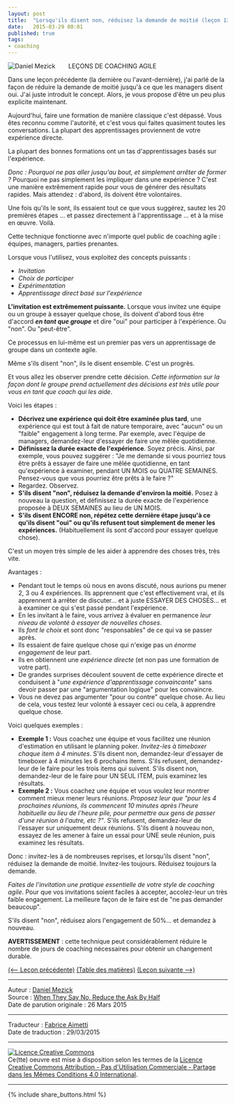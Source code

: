 ```yaml
---
layout: post
title:  "Lorsqu'ils disent non, réduisez la demande de moitié (leçon 13)"
date:   2015-03-29 00:01
published: true
tags:
- coaching
---
```


<div align="left" style="float:left; padding-right:30px" >
  <img title="Daniel Mezick" src="{{ site.url }}assets/daniel_mezick/daniel-mezick-004.png" />
</div>
LEÇONS DE COACHING AGILE

Dans une leçon précédente (la dernière ou l'avant-dernière), j'ai parlé de la façon de réduire la demande de moitié jusqu'à ce que les managers disent oui. J'ai juste introduit le concept. Alors, je vous propose d'être un peu plus explicite maintenant.

Aujourd'hui, faire une formation de manière classique c'est dépassé. Vous êtes reconnu comme l'autorité, et c'est vous qui faites quasiment toutes les conversations. La plupart des apprentissages proviennent de votre expérience directe.

La plupart des bonnes formations ont un tas d'apprentissages basés sur l'expérience.

_Donc : Pourquoi ne pas aller jusqu'au bout, et simplement arrêter de former ?_ Pourquoi ne pas simplement les impliquer dans une expérience ? C'est une manière extrêmement rapide pour vous de générer des résultats rapides. Mais attendez : d'abord, ils doivent être volontaires.

Une fois qu'ils le sont, ils essaient tout ce que vous suggérez, sautez les 20 premières étapes ... et passez directement à l'apprentissage ... et à la mise en œuvre. Voilà.

Cette technique fonctionne avec n'importe quel public de coaching agile : équipes, managers, parties prenantes.

Lorsque vous l'utilisez, vous exploitez des concepts puissants :

* _Invitation_
* _Choix de participer_
* _Expérimentation_
* _Apprentissage direct basé sur l'expérience_


**L'invitation est extrêmement puissante.** Lorsque vous invitez une équipe ou un groupe à essayer quelque chose, ils doivent d'abord tous être d'accord _**en tant que groupe**_ et dire "oui" pour participer à l'expérience. Ou "non". Ou "peut-être".

Ce processus en lui-même est un premier pas vers un apprentissage de groupe dans un contexte agile.

Même s'ils disent "non", ils le disent ensemble. C'est un progrès.

Et vous allez les observer prendre cette décision. _Cette information sur la façon dont le groupe prend actuellement des décisions est très utile pour vous en tant que coach qui les aide_.

Voici les étapes :

* **Décrivez une expérience qui doit être examinée plus tard**, une expérience qui est tout à fait de nature temporaire, avec "aucun" ou un "faible" engagement à long terme. Par exemple, avec l'équipe de managers, demandez-leur d'essayer de faire une mêlée quotidienne.
* **Définissez la durée exacte de l'expérience**. Soyez précis. Ainsi, par exemple, vous pouvez suggérer : "Je me demande si vous pourriez tous être prêts à essayer de faire une mêlée quotidienne, en tant qu'expérience à examiner, pendant UN MOIS ou QUATRE SEMAINES. Pensez-vous que vous pourriez être prêts à le faire ?"
* Regardez. Observez.
* **S'ils disent "non", réduisez la demande d'environ la moitié.** Posez à nouveau la question, et définissez la durée exacte de l'expérience proposée à DEUX SEMAINES au lieu de UN MOIS.
* **S'ils disent ENCORE non, répétez cette dernière étape jusqu'à ce qu'ils disent "oui" ou qu'ils refusent tout simplement de mener les expériences.** (Habituellement ils sont d'accord pour essayer quelque chose).


C'est un moyen très simple de les aider à apprendre des choses très, très vite.

Avantages :

* Pendant tout le temps où nous en avons discuté, nous aurions pu mener 2, 3 ou 4 expériences. Ils apprennent que c'est effectivement vrai, et ils apprennent à arrêter de discuter... et à juste ESSAYER DES CHOSES... et à examiner ce qui s'est passé pendant l'expérience.
* En les invitant à le faire, vous arrivez à évaluer en permanence _leur niveau de volonté à essayer de nouvelles choses_.
* Ils _font le choix_ et sont donc "responsables" de ce qui va se passer après.
* Ils essaient de faire quelque chose qui n'exige pas un _énorme engagement_ de leur part.
* Ils en obtiennent une _expérience directe_ (et non pas une formation de votre part).
* De grandes surprises découlent souvent de cette expérience directe et conduisent à "_une expérience d'apprentissage convaincante_" sans devoir passer par une "argumentation logique" pour les convaincre.
* Vous ne devez pas argumenter "pour ou contre" quelque chose. Au lieu de cela, vous testez leur volonté à essayer ceci ou cela, à apprendre quelque chose.

Voici quelques exemples :

* **Exemple 1 :** Vous coachez une équipe et vous facilitez une réunion d'estimation en utilisant le planning poker. _Invitez-les à timeboxer chaque item à 4 minutes_. S'ils disent non, demandez-leur d'essayer de timeboxer à 4 minutes les 6 prochains items. S'ils refusent, demandez-leur de le faire pour les trois items qui suivent. S'ils disent non, demandez-leur de le faire pour UN SEUL ITEM, puis examinez les résultats.
* **Exemple 2 :** Vous coachez une équipe et vous voulez leur montrer comment mieux mener leurs réunions. _Proposez leur que "pour les 4 prochaines réunions, ils commencent 10 minutes après l'heure habituelle au lieu de l'heure pile, pour permettre aux gens de passer d'une réunion à l'autre, etc ?"_. S'ils refusent, demandez-leur de l'essayer sur uniquement deux réunions. S'ils disent à nouveau non, essayez de les amener à faire un essai pour UNE seule réunion, puis examinez les résultats.


Donc : invitez-les à de nombreuses reprises, et lorsqu'ils disent "non", réduisez la demande de moitié. Invitez-les toujours. Réduisez toujours la demande.

_Faites de l'invitation une pratique essentielle de votre style de coaching agile_. Pour que vos invitations soient faciles à accepter, accolez-leur un très faible engagement. La meilleure façon de le faire est de "ne pas demander beaucoup".

S'ils disent "non", réduisez alors l'engagement de 50%... et demandez à nouveau.

**AVERTISSEMENT** : cette technique peut considérablement réduire le nombre de jours de coaching nécessaires pour obtenir un changement durable.

[(<-- Leçon précédente)](http://www.les-traducteurs-agiles.org/2015/03/20/je-veux-ecrire-l-histoire-lecon-12.html) [(Table des matières)](http://www.les-traducteurs-agiles.org/2015/02/15/lecons-de-coaching.html) [(Leçon suivante -->)](http://www.les-traducteurs-agiles.org/2017/05/03/l-engagement-est-tout-lecon-14.html)  

---
Auteur : [Daniel Mezick](https://twitter.com/danielmezick)  
Source : [When They Say No, Reduce the Ask By Half](http://newtechusa.net/agile/when-they-say-no-reduce-the-ask-by-half/)  
Date de parution originale : 26 Mars 2015  

---
Traducteur : [Fabrice Aimetti](http://www.fabrice-aimetti.fr/)  
Date de traduction : 29/03/2015  

---

<a rel="license" href="http://creativecommons.org/licenses/by-nc-sa/4.0/"><img alt="Licence Creative Commons" style="border-width:0" src="http://i.creativecommons.org/l/by-nc-sa/4.0/88x31.png" /></a><br />Ce(tte) oeuvre est mise à disposition selon les termes de la <a rel="license" href="http://creativecommons.org/licenses/by-nc-sa/4.0/">Licence Creative Commons Attribution - Pas d'Utilisation Commerciale - Partage dans les Mêmes Conditions 4.0 International</a>.

---

{% include share_buttons.html %}
